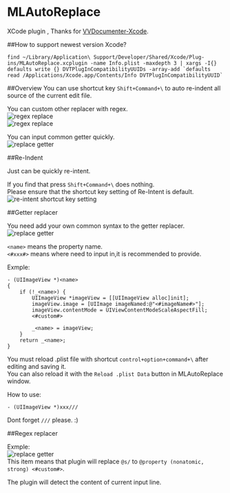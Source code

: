 MLAutoReplace
=============

XCode plugin , Thanks for [VVDocumenter-Xcode](https://github.com/onevcat/VVDocumenter-Xcode).  

##How to support newest version Xcode?

```
find ~/Library/Application\ Support/Developer/Shared/Xcode/Plug-ins/MLAutoReplace.xcplugin -name Info.plist -maxdepth 3 | xargs -I{} defaults write {} DVTPlugInCompatibilityUUIDs -array-add `defaults read /Applications/Xcode.app/Contents/Info DVTPlugInCompatibilityUUID`
```

##Overview
You can use shortcut key `Shift+Command+\` to auto re-indent all source of the current edit file.  


You can custom other replacer with regex.  
![regex replace](https://raw.githubusercontent.com/molon/MLAutoReplace/master/replaceOther.gif)  
![regex replace](https://raw.githubusercontent.com/molon/MLAutoReplace/master/replaceTS.gif)  

You can input common getter quickly.  
![replace getter](https://raw.githubusercontent.com/molon/MLAutoReplace/master/replaceGetter.gif)  

##Re-Indent

Just can be quickly re-intent. 

If you find that press `Shift+Command+\` does nothing.   
Please ensure that the shortcut key setting of Re-Intent is default.
![re-intent shortcut key setting](https://raw.githubusercontent.com/molon/MLAutoReplace/master/re-intent-setting.png) 


##Getter replacer

You need add your own common syntax to the getter replacer.  
![replace getter](https://raw.githubusercontent.com/molon/MLAutoReplace/master/addReplaceGetter.gif)  

`<name>` means the property name.  
`<#xxx#>` means where need to input in,it is recommended to provide.  

Exmple:

```
- (UIImageView *)<name>
{
    if (!_<name>) {
		UIImageView *imageView = [[UIImageView alloc]init];
        imageView.image = [UIImage imageNamed:@"<#imageName#>"];
        imageView.contentMode = UIViewContentModeScaleAspectFill;
        <#custom#>

        _<name> = imageView;
    }
    return _<name>;
}
```  
  
You must reload .plist file with shortcut `control+option+command+\` after editing and saving it.   
You can also reload it with the `Reload .plist Data` button in MLAutoReplace window.   

How to use:   
```
- (UIImageView *)xxx///
```   
Dont forget `///` please. :)

##Regex replacer

Exmple:  
![replace getter](https://raw.githubusercontent.com/molon/MLAutoReplace/master/regex.png)  
This item means that plugin will replace `@s/` to `@property (nonatomic, strong) <#custom#>`.  


The plugin will detect the content of current input line.  


